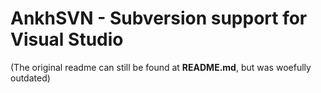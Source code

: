 # AnkhSVN - Subversion support for Visual Studio

(The original readme can still be found at **README.md**, but was woefully outdated)

